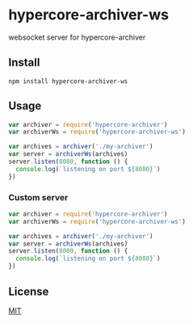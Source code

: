 # hypercore-archiver-ws

websocket server for hypercore-archiver

## Install

```
npm install hypercore-archiver-ws
```

## Usage

```js
var archiver = require('hypercore-archiver')
var archiverWs = require('hypercore-archiver-ws')

var archives = archiver('./my-archiver')
var server = archiverWs(archives)
server.listen(8080, function () {
  console.log(`listening on port ${8080}`)
})
```

### Custom server

```js
var archiver = require('hypercore-archiver')
var archiverWs = require('hypercore-archiver-ws')

var archives = archiver('./my-archiver')
var server = archiverWs(archives)
server.listen(8080, function () {
  console.log(`listening on port ${8080}`)
})
```

## License

[MIT](LICENSE.md)
